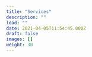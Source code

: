 ```yaml
---
title: "Services"
description: ""
lead: ""
date: 2021-04-05T11:54:45.000Z
draft: false
images: []
weight: 30
---
```

